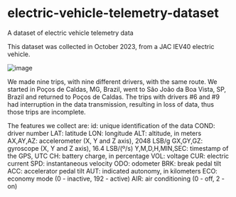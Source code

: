 # electric-vehicle-telemetry-dataset
A dataset of electric vehicle telemetry data

This dataset was collected in October 2023, from a JAC IEV40 electric vehicle.

![image](https://github.com/mreis76/electric-vehicle-telemetry-dataset/assets/5251951/5c69460b-39d5-483a-b51e-66a70090bad2)

We made nine trips, with nine different drivers, with the same route. We started in Poços de Caldas, MG, Brazil, went to São João da Boa Vista, SP, Brazil and returned to Poços de Caldas. The trips with drivers #6 and #9 had interruption in the data transmission, resulting in loss of data, thus those trips are incomplete.

The features we collect are:
id: unique identification of the data
COND: driver number
LAT: latitude
LON: longitude
ALT: altitude, in meters
AX,AY,AZ: accelerometer (X, Y and Z axis), 2048 LSB/g
GX,GY,GZ: gyroscope (X, Y and Z axis), 16.4 LSB/(º/s)
Y,M,D,H,MIN,SEC: timestamp of the GPS, UTC
CH: battery charge, in percentage
VOL: voltage
CUR: electric current
SPD: instantaneous velocity
ODO: odometer
BRK: break pedal tilt
ACC: accelerator pedal tilt
AUT: indicated autonomy, in kilometers
ECO: economy mode (0 - inactive, 192 - active)
AIR: air conditioning (0 - off, 2 - on)

